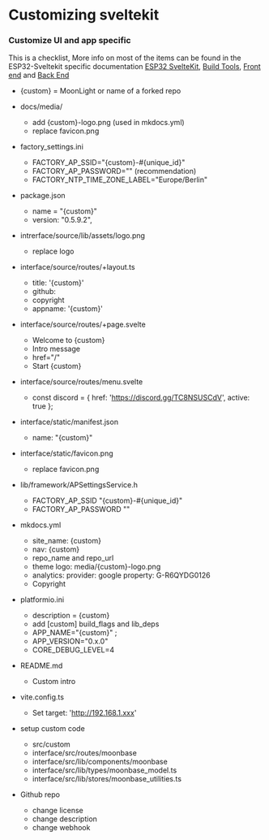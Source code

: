 # Customizing sveltekit

### Customize UI and app specific

This is a checklist, More info on most of the items can be found in the ESP32-Sveltekit specific documentation [ESP32 SvelteKit](https://moonmodules.org/MoonLight/esp32sveltekit/), [Build Tools](https://moonmodules.org/MoonLight/gettingstarted/), [Front end](https://moonmodules.org/MoonLight/sveltekit/) and [Back End](https://moonmodules.org/MoonLight/statefulservice/)

* {custom} = MoonLight or name of a forked repo

* docs/media/
    * add {custom}-logo.png (used in mkdocs.yml)
    * replace favicon.png
* factory_settings.ini
    * FACTORY_AP_SSID=\"{custom}-#{unique_id}\"
    * FACTORY_AP_PASSWORD=\"\" (recommendation)
    * FACTORY_NTP_TIME_ZONE_LABEL=\"Europe/Berlin\"
* package.json
    * name = "{custom}"
    * version: "0.5.9.2",
* intrerface/source/lib/assets/logo.png
    * replace logo
* interface/source/routes/+layout.ts
    * title: '{custom}'
    * github:
    * copyright
    * appname: '{custom}'
* interface/source/routes/+page.svelte
    * Welcome to {custom}
    * Intro message
    * href="/" 
    * Start {custom}
* interface/source/routes/menu.svelte
    * const discord = { href: 'https://discord.gg/TC8NSUSCdV', active: true };
* interface/static/manifest.json
    * name: "{custom}"
* interface/static/favicon.png
    * replace favicon.png
* lib/framework/APSettingsService.h
    * FACTORY_AP_SSID "{custom}-#{unique_id}"
    * FACTORY_AP_PASSWORD ""
* mkdocs.yml
    * site_name: {custom}
    * nav: {custom}
    * repo_name and repo_url
    * theme logo: media/{custom}-logo.png
    * analytics: provider: google property: G-R6QYDG0126
    * Copyright
* platformio.ini
    * description = {custom}
    * add [custom] build_flags and lib_deps
    * APP_NAME=\"{custom}\" ;
    * APP_VERSION=\"0.x.0\"
    * CORE_DEBUG_LEVEL=4
* README.md
    *  Custom intro
* vite.config.ts
    * Set target: 'http://192.168.1.xxx'
* setup custom code
    * src/custom
    * interface/src/routes/moonbase
    * interface/src/lib/components/moonbase
    * interface/src/lib/types/moonbase_model.ts
    * interface/src/lib/stores/moonbase_utilities.ts
* Github repo
    * change license
    * change description
    * change webhook
